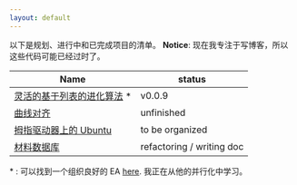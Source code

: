 ```yaml
---
layout: default
---
```


以下是规划、进行中和已完成项目的清单。
**Notice**: 现在我专注于写博客，所以这些代码可能已经过时了。

| Name                                                         | status                    |
| ------------------------------------------------------------ | ------------------------- |
| [灵活的基于列表的进化算法](https://github.com/EloitHao/flea) * | v0.0.9                    |
| [曲线对齐](https://github.com/EloitHao/curve-alignment) | unfinished                |
| [拇指驱动器上的 Ubuntu](https://github.com/EloitHao/Ubuntu-on-thumb-drive) | to be organized           |
| [材料数据库](https://github.com/EloitHao/database) | refactoring / writing doc |

\* : 可以找到一个组织良好的 EA [here](https://github.com/PytLab/gaft). 我正在从他的并行化中学习。
